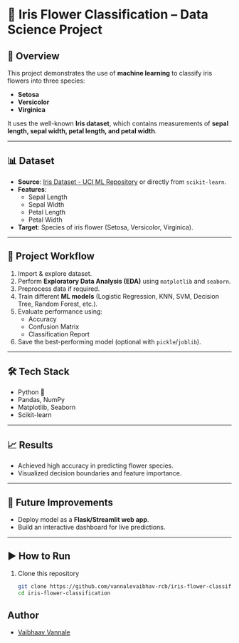 
# 🌸 Iris Flower Classification – Data Science Project  

## 📌 Overview  
This project demonstrates the use of **machine learning** to classify iris flowers into three species:  
- **Setosa**  
- **Versicolor**  
- **Virginica**  

It uses the well-known **Iris dataset**, which contains measurements of **sepal length, sepal width, petal length, and petal width**.  

---

## 📊 Dataset  
- **Source**: [Iris Dataset - UCI ML Repository](https://archive.ics.uci.edu/ml/datasets/iris) or directly from `scikit-learn`.  
- **Features**:  
  - Sepal Length  
  - Sepal Width  
  - Petal Length  
  - Petal Width  
- **Target**: Species of iris flower (Setosa, Versicolor, Virginica).
---

## 🔹 Project Workflow  
1. Import & explore dataset.  
2. Perform **Exploratory Data Analysis (EDA)** using `matplotlib` and `seaborn`.  
3. Preprocess data if required.  
4. Train different **ML models** (Logistic Regression, KNN, SVM, Decision Tree, Random Forest, etc.).  
5. Evaluate performance using:  
   - Accuracy  
   - Confusion Matrix  
   - Classification Report  
6. Save the best-performing model (optional with `pickle`/`joblib`).  

---

## 🛠️ Tech Stack  
- Python 🐍  
- Pandas, NumPy  
- Matplotlib, Seaborn  
- Scikit-learn  

---

## 📈 Results  
- Achieved high accuracy in predicting flower species.  
- Visualized decision boundaries and feature importance.  

---

## 🚀 Future Improvements  
- Deploy model as a **Flask/Streamlit web app**.  
- Build an interactive dashboard for live predictions.  

---

## ▶️ How to Run  
1. Clone this repository  
   ```bash
   git clone https://github.com/vannalevaibhav-rcb/iris-flower-classification.git
   cd iris-flower-classification

## Author

- [Vaibhaav Vannale](www.linkedin.com/in/vaibhav-vannale-2a051b28a)
